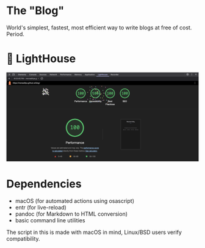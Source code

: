 # The "Blog"

World's simplest, fastest, most efficient way to write blogs at free of cost. Period.

# 💯 LightHouse

![Perfect Score](LightHouse.png)

# Dependencies
- macOS (for automated actions using osascript)
- entr (for live-reload)
- pandoc (for Markdown to HTML conversion)
- basic command line utilities

The script in this is made with macOS in mind, Linux/BSD users verify compatibility.
